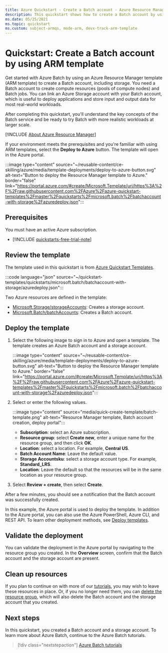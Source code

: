 ```yaml
---
title: Azure Quickstart - Create a Batch account - Azure Resource Manager template
description: This quickstart shows how to create a Batch account by using an ARM template.
ms.date: 05/25/2021
ms.topic: quickstart
ms.custom: subject-armqs, mode-arm, devx-track-arm-template
---
```


# Quickstart: Create a Batch account by using ARM template

Get started with Azure Batch by using an Azure Resource Manager template (ARM template) to create a Batch account, including storage. You need a Batch account to create compute resources (pools of compute nodes) and Batch jobs. You can link an Azure Storage account with your Batch account, which is useful to deploy applications and store input and output data for most real-world workloads.

After completing this quickstart, you'll understand the key concepts of the Batch service and be ready to try Batch with more realistic workloads at larger scale.

[!INCLUDE [About Azure Resource Manager](../../includes/resource-manager-quickstart-introduction.md)]

If your environment meets the prerequisites and you're familiar with using ARM templates, select the **Deploy to Azure** button. The template will open in the Azure portal.

:::image type="content" source="~/reusable-content/ce-skilling/azure/media/template-deployments/deploy-to-azure-button.svg" alt-text="Button to deploy the Resource Manager template to Azure." border="false" link="https://portal.azure.com/#create/Microsoft.Template/uri/https%3A%2F%2Fraw.githubusercontent.com%2FAzure%2Fazure-quickstart-templates%2Fmaster%2Fquickstarts%2Fmicrosoft.batch%2Fbatchaccount-with-storage%2Fazuredeploy.json":::

## Prerequisites

You must have an active Azure subscription.

- [!INCLUDE [quickstarts-free-trial-note](../../includes/quickstarts-free-trial-note.md)]

## Review the template

The template used in this quickstart is from [Azure Quickstart Templates](https://azure.microsoft.com/resources/templates/batchaccount-with-storage/).

:::code language="json" source="~/quickstart-templates/quickstarts/microsoft.batch/batchaccount-with-storage/azuredeploy.json":::

Two Azure resources are defined in the template:

- [Microsoft.Storage/storageAccounts](/azure/templates/microsoft.storage/storageaccounts): Creates a storage account.
- [Microsoft.Batch/batchAccounts](/azure/templates/microsoft.batch/batchaccounts): Creates a Batch account.

## Deploy the template

1. Select the following image to sign in to Azure and open a template. The template creates an Azure Batch account and a storage account.

   :::image type="content" source="~/reusable-content/ce-skilling/azure/media/template-deployments/deploy-to-azure-button.svg" alt-text="Button to deploy the Resource Manager template to Azure." border="false" link="https://portal.azure.com/#create/Microsoft.Template/uri/https%3A%2F%2Fraw.githubusercontent.com%2FAzure%2Fazure-quickstart-templates%2Fmaster%2Fquickstarts%2Fmicrosoft.batch%2Fbatchaccount-with-storage%2Fazuredeploy.json":::

1. Select or enter the following values.

   :::image type="content" source="media/quick-create-template/batch-template.png" alt-text="Resource Manager template, Batch account creation, deploy portal":::

   - **Subscription**: select an Azure subscription.
   - **Resource group**: select **Create new**, enter a unique name for the resource group, and then click **OK**.
   - **Location**: select a location. For example, **Central US**.
   - **Batch Account Name**: Leave the default value.
   - **Storage Accountsku**: select a storage account type. For example, **Standard_LRS**.
   - **Location**: Leave the default so that the resources will be in the same location as your resource group.

1. Select **Review + create**, then select **Create**.

After a few minutes, you should see a notification that the Batch account was successfully created.

In this example, the Azure portal is used to deploy the template. In addition to the Azure portal, you can also use the Azure PowerShell, Azure CLI, and REST API. To learn other deployment methods, see [Deploy templates](../azure-resource-manager/templates/deploy-powershell.md).

## Validate the deployment

You can validate the deployment in the Azure portal by navigating to the resource group you created. In the **Overview** screen, confirm that the Batch account and the storage account are present.

## Clean up resources

If you plan to continue on with more of our [tutorials](./tutorial-parallel-dotnet.md), you may wish to leave these resources in place. Or, if you no longer need them, you can [delete the resource group](../azure-resource-manager/management/delete-resource-group.md?tabs=azure-portal#delete-resource-group), which will also delete the Batch account and the storage account that you created.

## Next steps

In this quickstart, you created a Batch account and a storage account. To learn more about Azure Batch, continue to the Azure Batch tutorials.

> [!div class="nextstepaction"]
> [Azure Batch tutorials](./tutorial-parallel-dotnet.md)
